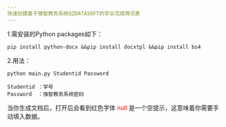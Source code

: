 ```yaml
---
快速创建基于强智教务系统QZDATASOFT的学业完成情况表
---
```

1.需安装的Python packages如下：


````
pip install python-docx &&pip install docxtpl &&pip install bs4
````

2.用法：
````
python main.py Studentid Password

Studentid ：学号
Password  ：强智教务系统密码

````
当你生成文档后，打开后会看到红色字体 <font color="#FF0000">null</font> 是一个空提示，这意味着你需要手动填入数据。


